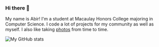 ### Hi there 👋

My name is Abir! I'm a student at Macaulay Honors College majoring in Computer Science. I code a lot of projects for my community as well as myself. I also like taking [photos](https://abir.photos) from time to time.

![My GitHub stats](https://github-readme-stats.vercel.app/api?username=abir-taheer&count_private=true)
